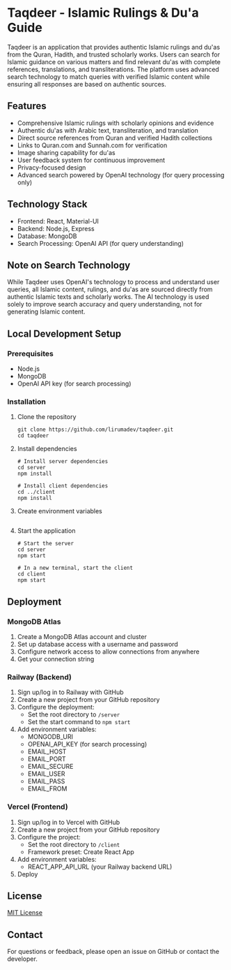 # Taqdeer - Islamic Rulings & Du'a Guide

Taqdeer is an application that provides authentic Islamic rulings and du'as from the Quran, Hadith, and trusted scholarly works. Users can search for Islamic guidance on various matters and find relevant du'as with complete references, translations, and transliterations. The platform uses advanced search technology to match queries with verified Islamic content while ensuring all responses are based on authentic sources.

## Features

- Comprehensive Islamic rulings with scholarly opinions and evidence
- Authentic du'as with Arabic text, transliteration, and translation
- Direct source references from Quran and verified Hadith collections
- Links to Quran.com and Sunnah.com for verification
- Image sharing capability for du'as
- User feedback system for continuous improvement
- Privacy-focused design
- Advanced search powered by OpenAI technology (for query processing only)

## Technology Stack

- Frontend: React, Material-UI
- Backend: Node.js, Express
- Database: MongoDB
- Search Processing: OpenAI API (for query understanding)

## Note on Search Technology

While Taqdeer uses OpenAI's technology to process and understand user queries, all Islamic content, rulings, and du'as are sourced directly from authentic Islamic texts and scholarly works. The AI technology is used solely to improve search accuracy and query understanding, not for generating Islamic content.

## Local Development Setup

### Prerequisites
- Node.js
- MongoDB
- OpenAI API key (for search processing)

### Installation

1. Clone the repository
   ```
   git clone https://github.com/lirumadev/taqdeer.git
   cd taqdeer
   ```

2. Install dependencies
   ```
   # Install server dependencies
   cd server
   npm install

   # Install client dependencies
   cd ../client
   npm install
   ```

3. Create environment variables
   ```
   ```

4. Start the application
   ```
   # Start the server
   cd server
   npm start

   # In a new terminal, start the client
   cd client
   npm start
   ```

## Deployment

### MongoDB Atlas

1. Create a MongoDB Atlas account and cluster
2. Set up database access with a username and password
3. Configure network access to allow connections from anywhere
4. Get your connection string

### Railway (Backend)

1. Sign up/log in to Railway with GitHub
2. Create a new project from your GitHub repository
3. Configure the deployment:
   - Set the root directory to `/server`
   - Set the start command to `npm start`
4. Add environment variables:
   - MONGODB_URI
   - OPENAI_API_KEY (for search processing)
   - EMAIL_HOST
   - EMAIL_PORT
   - EMAIL_SECURE
   - EMAIL_USER
   - EMAIL_PASS
   - EMAIL_FROM

### Vercel (Frontend)

1. Sign up/log in to Vercel with GitHub
2. Create a new project from your GitHub repository
3. Configure the project:
   - Set the root directory to `/client`
   - Framework preset: Create React App
4. Add environment variables:
   - REACT_APP_API_URL (your Railway backend URL)
5. Deploy

## License

[MIT License](LICENSE)

## Contact

For questions or feedback, please open an issue on GitHub or contact the developer.

